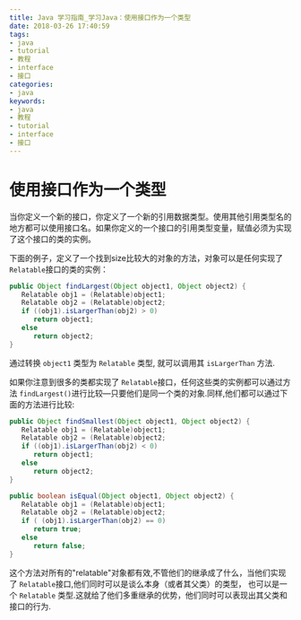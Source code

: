 ```yaml
---
title: Java 学习指南_学习Java：使用接口作为一个类型
date: 2018-03-26 17:40:59
tags: 
- java
- tutorial
- 教程
- interface
- 接口
categories:
- java
keywords:
- java
- 教程
- tutorial
- interface
- 接口
---
```


# 使用接口作为一个类型

当你定义一个新的接口，你定义了一个新的引用数据类型。使用其他引用类型名的地方都可以使用接口名。如果你定义的一个接口的引用类型变量，赋值必须为实现了这个接口的类的实例。

下面的例子，定义了一个找到size比较大的对象的方法，对象可以是任何实现了`Relatable`接口的类的实例：

```java
public Object findLargest(Object object1, Object object2) {
   Relatable obj1 = (Relatable)object1;
   Relatable obj2 = (Relatable)object2;
   if ((obj1).isLargerThan(obj2) > 0)
      return object1;
   else 
      return object2;
}
```

通过转换 `object1` 类型为 `Relatable` 类型, 就可以调用其 `isLargerThan` 方法.

如果你注意到很多的类都实现了 `Relatable`接口，任何这些类的实例都可以通过方法 `findLargest()`进行比较—只要他们是同一个类的对象.同样,他们都可以通过下面的方法进行比较:

```java
public Object findSmallest(Object object1, Object object2) {
   Relatable obj1 = (Relatable)object1;
   Relatable obj2 = (Relatable)object2;
   if ((obj1).isLargerThan(obj2) < 0)
      return object1;
   else 
      return object2;
}

public boolean isEqual(Object object1, Object object2) {
   Relatable obj1 = (Relatable)object1;
   Relatable obj2 = (Relatable)object2;
   if ( (obj1).isLargerThan(obj2) == 0)
      return true;
   else 
      return false;
}
```

这个方法对所有的"relatable"对象都有效,不管他们的继承成了什么，当他们实现了 `Relatable`接口,他们同时可以是谈么本身（或者其父类）的类型， 也可以是一个 `Relatable` 类型.这就给了他们多重继承的优势，他们同时可以表现出其父类和接口的行为.